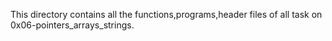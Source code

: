This directory contains all the functions,programs,header files of all task on 0x06-pointers_arrays_strings.
